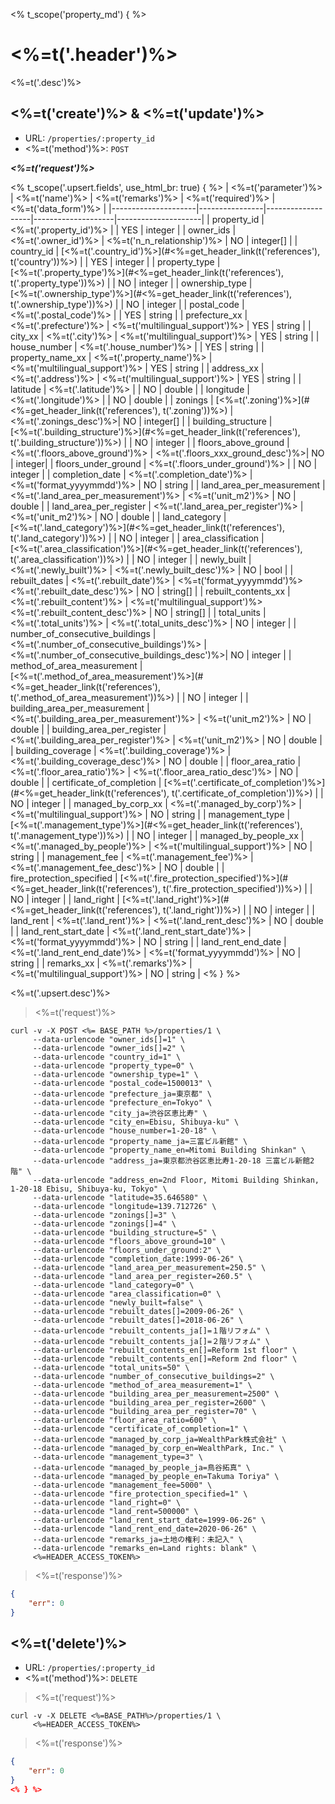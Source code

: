 <% t_scope('property_md') { %>
# <%=t('.header')%>

<%=t('.desc')%>

## <%=t('create')%> & <%=t('update')%>

- URL: `/properties/:property_id`
- <%=t('method')%>: `POST`

***<%=t('request')%>***

<% t_scope('.upsert.fields', use_html_br: true) { %>
| <%=t('parameter')%> | <%=t('name')%> | <%=t('remarks')%> | <%=t('required')%> | <%=t('data_form')%> |
|---------------------|----------------|-------------------|--------------------|---------------------|
| property_id | <%=t('.property_id')%> | | YES | integer |
| owner_ids | <%=t('.owner_id')%> | <%=t('n_n_relationship')%> | NO | integer[] |
| country_id | [<%=t('.country_id')%>](#<%=get_header_link(t('references'), t('country'))%>) | | YES | integer |
| property_type | [<%=t('.property_type')%>](#<%=get_header_link(t('references'), t('.property_type'))%>) | | NO | integer |
| ownership_type | [<%=t('.ownership_type')%>](#<%=get_header_link(t('references'), t('.ownership_type'))%>) | | NO | integer |
| postal_code | <%=t('.postal_code')%> | | YES | string |
| prefecture_xx | <%=t('.prefecture')%> | <%=t('multilingual_support')%> | YES | string |
| city_xx | <%=t('.city')%> | <%=t('multilingual_support')%> | YES | string |
| house_number | <%=t('.house_number')%> | | YES | string |
| property_name_xx | <%=t('.property_name')%> | <%=t('multilingual_support')%> | YES | string |
| address_xx | <%=t('.address')%> | <%=t('multilingual_support')%> | YES | string |
| latitude | <%=t('.latitude')%> | | NO | double |
| longitude | <%=t('.longitude')%> | | NO | double |
| zonings | [<%=t('.zoning')%>](#<%=get_header_link(t('references'), t('.zoning'))%>) | <%=t('.zonings_desc')%>| NO | integer[] |
| building_structure | [<%=t('.building_structure')%>](#<%=get_header_link(t('references'), t('.building_structure'))%>) | | NO | integer |
| floors_above_ground | <%=t('.floors_above_ground')%> | <%=t('.floors_xxx_ground_desc')%>| NO | integer|
| floors_under_ground | <%=t('.floors_under_ground')%> | | NO | integer |
| completion_date | <%=t('.completion_date')%> | <%=t('format_yyyymmdd')%> | NO | string |
| land_area_per_measurement | <%=t('.land_area_per_measurement')%> | <%=t('unit_m2')%> | NO | double |
| land_area_per_register | <%=t('.land_area_per_register')%> | <%=t('unit_m2')%> | NO | double |
| land_category | [<%=t('.land_category')%>](#<%=get_header_link(t('references'), t('.land_category'))%>) | | NO | integer |
| area_classification | [<%=t('.area_classification')%>](#<%=get_header_link(t('references'), t('.area_classification'))%>) | | NO | integer |
| newly_built | <%=t('.newly_built')%> | <%=t('.newly_built_desc')%> | NO | bool |
| rebuilt_dates | <%=t('.rebuilt_date')%> | <%=t('format_yyyymmdd')%><br><%=t('.rebuilt_date_desc')%> | NO | string[] |
| rebuilt_contents_xx | <%=t('.rebuilt_content')%> | <%=t('multilingual_support')%><br><%=t('.rebuilt_content_desc')%> | NO | string[] |
| total_units | <%=t('.total_units')%> | <%=t('.total_units_desc')%> | NO | integer |
| number_of_consecutive_buildings | <%=t('.number_of_consecutive_buildings')%> | <%=t('.number_of_consecutive_buildings_desc')%>| NO | integer |
| method_of_area_measurement | [<%=t('.method_of_area_measurement')%>](#<%=get_header_link(t('references'), t('.method_of_area_measurement'))%>) | | NO | integer |
| building_area_per_measurement | <%=t('.building_area_per_measurement')%> | <%=t('unit_m2')%> | NO | double |
| building_area_per_register | <%=t('.building_area_per_register')%> | <%=t('unit_m2')%> | NO | double |
| building_coverage | <%=t('.building_coverage')%> | <%=t('.building_coverage_desc')%> | NO | double |
| floor_area_ratio | <%=t('.floor_area_ratio')%> | <%=t('.floor_area_ratio_desc')%> | NO | double |
| certificate_of_completion | [<%=t('.certificate_of_completion')%>](#<%=get_header_link(t('references'), t('.certificate_of_completion'))%>) | | NO | integer |
| managed_by_corp_xx | <%=t('.managed_by_corp')%> | <%=t('multilingual_support')%> | NO | string |
| management_type | [<%=t('.management_type')%>](#<%=get_header_link(t('references'), t('.management_type'))%>) | | NO | integer |
| managed_by_people_xx | <%=t('.managed_by_people')%> | <%=t('multilingual_support')%> | NO | string |
| management_fee | <%=t('.management_fee')%> | <%=t('.management_fee_desc')%> | NO | double |
| fire_protection_specified | [<%=t('.fire_protection_specified')%>](#<%=get_header_link(t('references'), t('.fire_protection_specified'))%>) | | NO | integer |
| land_right | [<%=t('.land_right')%>](#<%=get_header_link(t('references'), t('.land_right'))%>) | | NO | integer |
| land_rent | <%=t('.land_rent')%> | <%=t('.land_rent_desc')%> | NO | double |
| land_rent_start_date | <%=t('.land_rent_start_date')%> | <%=t('format_yyyymmdd')%> | NO | string |
| land_rent_end_date | <%=t('.land_rent_end_date')%> | <%=t('format_yyyymmdd')%> | NO | string |
| remarks_xx | <%=t('.remarks')%> | <%=t('multilingual_support')%> | NO | string |
<% } %>

<%=t('.upsert.desc')%>

> <%=t('request')%>

```shell
curl -v -X POST <%= BASE_PATH %>/properties/1 \
     --data-urlencode "owner_ids[]=1" \
     --data-urlencode "owner_ids[]=2" \
     --data-urlencode "country_id=1" \
     --data-urlencode "property_type=0" \
     --data-urlencode "ownership_type=1" \
     --data-urlencode "postal_code=1500013" \
     --data-urlencode "prefecture_ja=東京都" \
     --data-urlencode "prefecture_en=Tokyo" \
     --data-urlencode "city_ja=渋谷区恵比寿" \
     --data-urlencode "city_en=Ebisu, Shibuya-ku" \
     --data-urlencode "house_number=1-20-18" \
     --data-urlencode "property_name_ja=三富ビル新館" \
     --data-urlencode "property_name_en=Mitomi Building Shinkan" \
     --data-urlencode "address_ja=東京都渋谷区恵比寿1-20-18 三富ビル新館2階" \
     --data-urlencode "address_en=2nd Floor, Mitomi Building Shinkan, 1-20-18 Ebisu, Shibuya-ku, Tokyo" \
     --data-urlencode "latitude=35.646580" \
     --data-urlencode "longitude=139.712726" \
     --data-urlencode "zonings[]=3" \
     --data-urlencode "zonings[]=4" \
     --data-urlencode "building_structure=5" \
     --data-urlencode "floors_above_ground=10" \
     --data-urlencode "floors_under_ground:2" \
     --data-urlencode "completion_date:1999-06-26" \
     --data-urlencode "land_area_per_measurement=250.5" \
     --data-urlencode "land_area_per_register=260.5" \
     --data-urlencode "land_category=0" \
     --data-urlencode "area_classification=0" \
     --data-urlencode "newly_built=false" \
     --data-urlencode "rebuilt_dates[]=2009-06-26" \
     --data-urlencode "rebuilt_dates[]=2018-06-26" \
     --data-urlencode "rebuilt_contents_ja[]=１階リフォム" \
     --data-urlencode "rebuilt_contents_ja[]=２階リフォム" \
     --data-urlencode "rebuilt_contents_en[]=Reform 1st floor" \
     --data-urlencode "rebuilt_contents_en[]=Reform 2nd floor" \
     --data-urlencode "total_units=50" \
     --data-urlencode "number_of_consecutive_buildings=2" \
     --data-urlencode "method_of_area_measurement=1" \
     --data-urlencode "building_area_per_measurement=2500" \
     --data-urlencode "building_area_per_register=2600" \
     --data-urlencode "building_area_per_register=70" \
     --data-urlencode "floor_area_ratio=600" \
     --data-urlencode "certificate_of_completion=1" \
     --data-urlencode "managed_by_corp_ja=WealthPark株式会社" \
     --data-urlencode "managed_by_corp_en=WealthPark, Inc." \
     --data-urlencode "management_type=3" \
     --data-urlencode "managed_by_people_ja=鳥谷拓真" \
     --data-urlencode "managed_by_people_en=Takuma Toriya" \
     --data-urlencode "management_fee=5000" \
     --data-urlencode "fire_protection_specified=1" \
     --data-urlencode "land_right=0" \
     --data-urlencode "land_rent=500000" \
     --data-urlencode "land_rent_start_date=1999-06-26" \
     --data-urlencode "land_rent_end_date=2020-06-26" \
     --data-urlencode "remarks_ja=土地の権利：未記入" \
     --data-urlencode "remarks_en=Land rights: blank" \
     <%=HEADER_ACCESS_TOKEN%>
```

> <%=t('response')%>

```json
{
    "err": 0
}
```

## <%=t('delete')%>

- URL: `/properties/:property_id`
- <%=t('method')%>: `DELETE`

> <%=t('request')%>

```shell
curl -v -X DELETE <%=BASE_PATH%>/properties/1 \
     <%=HEADER_ACCESS_TOKEN%>
```

> <%=t('response')%>

```json
{
    "err": 0
}
<% } %>
